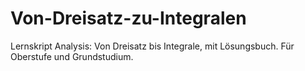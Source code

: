 # Von-Dreisatz-zu-Integralen
Lernskript Analysis: Von Dreisatz bis Integrale, mit Lösungsbuch. Für Oberstufe und Grundstudium.
